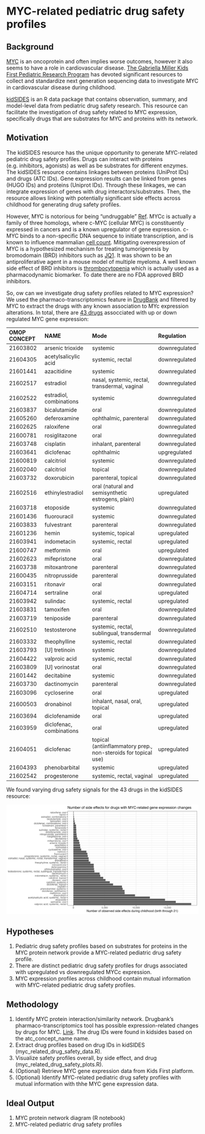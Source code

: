 MYC-related pediatric drug safety profiles
================

## Background

[MYC](https://en.wikipedia.org/wiki/Myc#:~:text=The%20Myc%20family%20consists%20of,the%20viral%20gene%20v%2Dmyc.&text=In%20cancer%2C%20c%2Dmyc%20is,often%20constitutively%20(persistently)%20expressed)
is an oncoprotein and often implies worse outcomes, however it also
seems to have a role in cardiovascular disease. [The Gabriella Miller
Kids First Pediatric Research Program](https://kidsfirstdrc.org) has
devoted significant resources to collect and standardize next generation
sequencing data to investigate MYC in cardiovascular disease during
childhood.

[kidSIDES](https://github.com/ngiangre/kidsides) is an R data package
that contains observation, summary, and model-level data from pediatric
drug safety research. This resource can facilitate the investigation of
drug safety related to MYC expression, specifically drugs that are
substrates for MYC and proteins with its network.

## Motivation

The kidSIDES resource has the unique opportunity to generate MYC-related
pediatric drug safety profiles. Drugs can interact with proteins
(e.g. inhibitors, agonists) as well as be substrates for different
enzymes. The kidSIDES resource contains linkages between proteins
(UniProt IDs) and drugs (ATC IDs). Gene expression results can be linked
from genes (HUGO IDs) and proteins (Uniprot IDs). Through these
linkages, we can integrate expression of genes with drug
interactors/substrates. Then, the resource allows linking with
potentially significant side effects across childhood for generating
drug safety profiles.

However, MYC is notorious for being “undruggable”
[Ref](https://www.ncbi.nlm.nih.gov/pmc/articles/PMC6337544/). MYCc is
actually a family of three homologs, where c-MYC (cellular MYC) is
constituently expressed in cancers and is a known upregulator of gene
expression. c-MYC binds to a non-specific DNA sequence to initiate
transcription, and is known to influence mammalian [cell
count](https://pubmed.ncbi.nlm.nih.gov/11742404/). Mitigating
overexpression of MYC is a hypothesized mechanism for treating
tumorigenesis by bromodomain (BRD) inhibitors such as
[JQ1](http://www.ncbi.nlm.nih.gov/pubmed/21889194). It was shown to be
an antiproliferative agent in a mouse model of multiple myeloma. A well
known side effect of BRD inhibitors is
[thrombocytopenia](http://www.ncbi.nlm.nih.gov/pubmed/32989227) which is
actually used as a pharmacodynamic biomarker. To date there are no FDA
approved BRD inhibitors.

So, ow can we investigate drug safety profiles related to MYC
expression? We used the pharmaco-transcriptomics feature in
[DrugBank](https://go.drugbank.com/pharmaco/transcriptomics) and
filtered by MYC to extract the drugs with any known association to MYc
expression alterations. In total, there are [43
drugs](Drug%20names%20taken%20from%20%5Bpharmaco-transcriptomics%20table%20on%20Drugbank%20where%20Gene==MYC%5D(https://go.drugbank.com/pharmaco/transcriptomics?q%5Bg%5B0%5D%5D%5Bm%5D=or&q%5Bg%5B0%5D%5D%5Bdrug_approved_true%5D=all&q%5Bg%5B0%5D%5D%5Bdrug_nutraceutical_true%5D=all&q%5Bg%5B0%5D%5D%5Bdrug_illicit_true%5D=all&q%5Bg%5B0%5D%5D%5Bdrug_investigational_true%5D=all&q%5Bg%5B0%5D%5D%5Bdrug_withdrawn_true%5D=all&q%5Bg%5B0%5D%5D%5Bdrug_experimental_true%5D=all&q%5Bg%5B1%5D%5D%5Bm%5D=or&q%5Bg%5B1%5D%5D%5Bdrug_available_in_us_true%5D=all&q%5Bg%5B1%5D%5D%5Bdrug_available_in_ca_true%5D=all&q%5Bg%5B1%5D%5D%5Bdrug_available_in_eu_true%5D=all&commit=Apply+Filter&q%5Bdrug_precise_names_name_cont%5D=&q%5Bgene_symbol_eq%5D=MYC&q%5Bgene_id_eq%5D=&q%5Bchange_eq%5D=&q%5Binteraction_cont%5D=&q%5Bchromosome_location_cont%5D=))
assocciated with up or down regulated MYC gene expression:

| OMOP CONCEPT | NAME                     | Mode                                                           | Regulation    |
|:-------------|:-------------------------|:---------------------------------------------------------------|:--------------|
| 21603802     | arsenic trioxide         | systemic                                                       | downregulated |
| 21604305     | acetylsalicylic acid     | systemic, rectal                                               | downregulated |
| 21601441     | azacitidine              | systemic                                                       | downregulated |
| 21602517     | estradiol                | nasal, systemic, rectal, transdermal, vaginal                  | downregulated |
| 21602522     | estradiol, combinations  | systemic                                                       | downregulated |
| 21603837     | bicalutamide             | oral                                                           | downregulated |
| 21605260     | deferoxamine             | ophthalmic, parenteral                                         | downregulated |
| 21602625     | raloxifene               | oral                                                           | downregulated |
| 21600781     | rosiglitazone            | oral                                                           | downregulated |
| 21603748     | cisplatin                | inhalant, parenteral                                           | downregulated |
| 21603641     | diclofenac               | ophthalmic                                                     | upgregulated  |
| 21600819     | calcitriol               | systemic                                                       | downregulated |
| 21602040     | calcitriol               | topical                                                        | downregulated |
| 21603732     | doxorubicin              | parenteral, topical                                            | downregulated |
| 21602516     | ethinylestradiol         | oral (natural and semisynthetic estrogens, plain)              | upregulated   |
| 21603718     | etoposide                | systemic                                                       | downregulated |
| 21601436     | fluorouracil             | systemic                                                       | downregulated |
| 21603833     | fulvestrant              | parenteral                                                     | downregulated |
| 21601236     | hemin                    | systemic, topical                                              | upregulated   |
| 21603941     | indometacin              | systemic, rectal                                               | upregulated   |
| 21600747     | metformin                | oral                                                           | upregulated   |
| 21602623     | mifepristone             | oral                                                           | downregulated |
| 21603738     | mitoxantrone             | parenteral                                                     | downregulated |
| 21600435     | nitroprusside            | parenteral                                                     | downregulated |
| 21603151     | ritonavir                | oral                                                           | downregulated |
| 21604714     | sertraline               | oral                                                           | upregulated   |
| 21603942     | sulindac                 | systemic, rectal                                               | upregulated   |
| 21603831     | tamoxifen                | oral                                                           | downregulated |
| 21603719     | teniposide               | parenteral                                                     | downregulated |
| 21602510     | testosterone             | systemic, rectal, sublingual, transdermal                      | downregulated |
| 21603332     | theophylline             | systemic, rectal                                               | downregulated |
| 21603793     | \[U\] tretinoin          | systemic                                                       | downregulated |
| 21604422     | valproic acid            | systemic, rectal                                               | downregulated |
| 21603809     | \[U\] vorinostat         | oral                                                           | downregulated |
| 21601442     | decitabine               | systemic                                                       | downregulated |
| 21603730     | dactinomycin             | parenteral                                                     | downregulated |
| 21603096     | cycloserine              | oral                                                           | upregulated   |
| 21600503     | dronabinol               | inhalant, nasal, oral, topical                                 | upregulated   |
| 21603694     | diclofenamide            | oral                                                           | upregulated   |
| 21603959     | diclofenac, combinations | oral                                                           | upregulated   |
| 21604051     | diclofenac               | topical (antiinflammatory prep., non-steroids for topical use) | upregulated   |
| 21604393     | phenobarbital            | systemic                                                       | upregulated   |
| 21602542     | progesterone             | systemic, rectal, vaginal                                      | upregulated   |

We found varying drug safety signals for the 43 drugs in the kidSIDES
resource:

![](imgs/number_of_side_effects_for_myc_related_drug_signals.png)

## Hypotheses

1.  Pediatric drug safety profiles based on substrates for proteins in
    the MYC protein network provide a MYC-related pediatric drug safety
    profile.
2.  There are distinct pediatric drug safety profiles for drugs
    associated with upregulated vs downregulated MYCc expression.
3.  MYC expression profiles across childhood contain mutual information
    with MYC-related pediatric drug safety profiles.

## Methodology

1.  Identify MYC protein interaction/similarity network. Drugbank’s
    pharmaco-transcriptomics tool has possible expression-related
    changes by drugs for MYC.
    [Link](https://go.drugbank.com/pharmaco/transcriptomics?q%5Bg%5B0%5D%5D%5Bm%5D=or&q%5Bg%5B0%5D%5D%5Bdrug_approved_true%5D=all&q%5Bg%5B0%5D%5D%5Bdrug_nutraceutical_true%5D=all&q%5Bg%5B0%5D%5D%5Bdrug_illicit_true%5D=all&q%5Bg%5B0%5D%5D%5Bdrug_investigational_true%5D=all&q%5Bg%5B0%5D%5D%5Bdrug_withdrawn_true%5D=all&q%5Bg%5B0%5D%5D%5Bdrug_experimental_true%5D=all&q%5Bg%5B1%5D%5D%5Bm%5D=or&q%5Bg%5B1%5D%5D%5Bdrug_available_in_us_true%5D=all&q%5Bg%5B1%5D%5D%5Bdrug_available_in_ca_true%5D=all&q%5Bg%5B1%5D%5D%5Bdrug_available_in_eu_true%5D=all&commit=Apply+Filter&q%5Bdrug_precise_names_name_cont%5D=&q%5Bgene_symbol_eq%5D=MYC&q%5Bgene_id_eq%5D=&q%5Bchange_eq%5D=&q%5Binteraction_cont%5D=&q%5Bchromosome_location_cont%5D=).
    The drug IDs were found in kidsides based on the atc_concept_name
    name.
2.  Extract drug profiles based on drug IDs in kidSIDES
    (myc_related_drug_safety_data.R).
3.  Visualize safety profiles overall, by side effect, and drug
    (myc_related_drug_safety_plots.R).
4.  (Optional) Retrieve MYC gene expression data from Kids First
    platform.
5.  (Optional) Identify MYC-related pediatric drug safety profiles with
    mutual information with thhe MYC gene expression data.

## Ideal Output

1.  MYC protein network diagram (R notebook)
2.  MYC-related pediatric drug safety profiles
